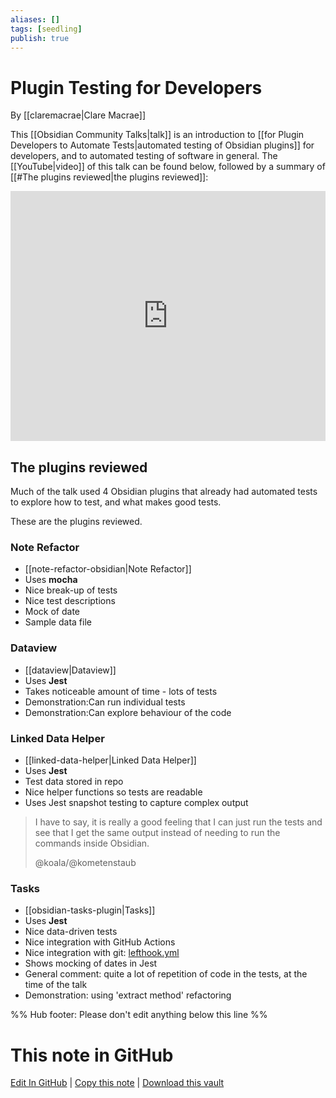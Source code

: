 ```yaml
---
aliases: []
tags: [seedling]
publish: true
---
```


# Plugin Testing for Developers

By [[claremacrae|Clare Macrae]]

This [[Obsidian Community Talks|talk]] is an introduction to [[for Plugin Developers to Automate Tests|automated testing of Obsidian plugins]] for developers, and to automated testing of software in general.
The [[YouTube|video]] of this talk can be found below, followed by a summary of [[#The plugins reviewed|the plugins reviewed]]:

<iframe width="100%" height="400px" src="https://www.youtube.com/embed/OviNyXnvi-o" title="YouTube video player" frameborder="0" allow="accelerometer; autoplay; clipboard-write; encrypted-media; gyroscope; picture-in-picture" allowfullscreen></iframe>

## The plugins reviewed

Much of the talk used 4 Obsidian plugins that already had automated tests to explore how to test, and what makes good tests.

These are the plugins reviewed.

### Note Refactor

- [[note-refactor-obsidian|Note Refactor]]
- Uses **mocha**
- Nice break-up of tests
- Nice test descriptions
- Mock of date
- Sample data file

### Dataview

- [[dataview|Dataview]]
- Uses **Jest**
- Takes noticeable amount of time - lots of tests
- Demonstration:Can run individual tests
- Demonstration:Can explore behaviour of the code

### Linked Data Helper

- [[linked-data-helper|Linked Data Helper]]
- Uses **Jest**
- Test data stored in repo
- Nice helper functions so tests are readable
- Uses Jest snapshot testing to capture complex output

> I have to say, it is really a good feeling that I can just run the tests and see that I get the same output instead of needing to run the commands inside Obsidian.
>
> @koala/@kometenstaub

### Tasks

- [[obsidian-tasks-plugin|Tasks]]
- Uses **Jest**
- Nice data-driven tests
- Nice integration with GitHub Actions
- Nice integration with git: [lefthook.yml](https://github.com/obsidian-tasks-group/obsidian-tasks/blob/3210fffba1afba3520366531f084adab268f0622/lefthook.yml)
- Shows mocking of dates in Jest
- General comment: quite a lot of repetition of code in the tests, at the time of the talk
- Demonstration: using 'extract method' refactoring

%% Hub footer: Please don't edit anything below this line %%

# This note in GitHub

<span class="git-footer">[Edit In GitHub](https://github.dev/obsidian-community/obsidian-hub/blob/main/04%20-%20Guides%2C%20Workflows%2C%20%26%20Courses/Community%20Talks/Plugin%20Testing%20for%20Developers.md "git-hub-edit-note") | [Copy this note](https://raw.githubusercontent.com/obsidian-community/obsidian-hub/main/04%20-%20Guides%2C%20Workflows%2C%20%26%20Courses/Community%20Talks/Plugin%20Testing%20for%20Developers.md "git-hub-copy-note") | [Download this vault](https://github.com/obsidian-community/obsidian-hub/archive/refs/heads/main.zip "git-hub-download-vault") </span>
